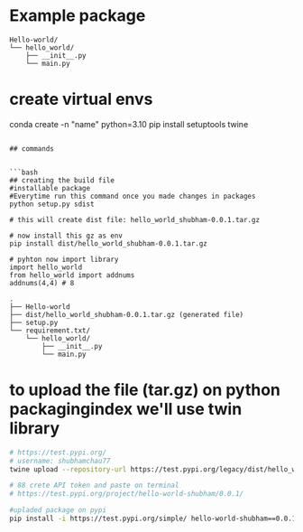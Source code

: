 # Example package

```
Hello-world/
└── hello_world/
    ├── __init__.py
    └── main.py
```

# create virtual envs

conda create  -n "name" python=3.10
pip install setuptools twine
```

## commands


```bash
## creating the build file
#installable package
#Everytime run this command once you made changes in packages
python setup.py sdist

# this will create dist file: hello_world_shubham-0.0.1.tar.gz

# now install this gz as env
pip install dist/hello_world_shubham-0.0.1.tar.gz

# pyhton now import library 
import hello_world
from hello_world import addnums
addnums(4,4) # 8
```

``` updated folder structure
.
├── Hello-world
├── dist/hello_world_shubham-0.0.1.tar.gz (generated file)
├── setup.py
└── requirement.txt/
    └── hello_world/
        ├── __init__.py
        └── main.py
```

# to upload the file (tar.gz) on python packagingindex we'll  use twin library
```bash
# https://test.pypi.org/
# username: shubhamchau77
twine upload --repository-url https://test.pypi.org/legacy/dist/hello_world_shubham-0.0.1.tar.gz

# 88 crete API token and paste on terminal
# https://test.pypi.org/project/hello-world-shubham/0.0.1/

#upladed package on pypi
pip install -i https://test.pypi.org/simple/ hello-world-shubham==0.0.1
```

